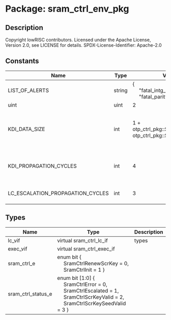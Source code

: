 # Package: sram_ctrl_env_pkg

## Description

Copyright lowRISC contributors.
 Licensed under the Apache License, Version 2.0, see LICENSE for details.
 SPDX-License-Identifier: Apache-2.0
 

## Constants

| Name                             | Type   | Value                                                                                                               | Description                                                                                                                                        |
| -------------------------------- | ------ | ------------------------------------------------------------------------------------------------------------------- | -------------------------------------------------------------------------------------------------------------------------------------------------- |
| LIST_OF_ALERTS                   | string | {<br><span style="padding-left:20px"> "fatal_intg_error",<br><span style="padding-left:20px"> "fatal_parity_error"} | parameters                                                                                                                                         |
| uint                             | uint   | 2                                                                                                                   |                                                                                                                                                    |
| KDI_DATA_SIZE                    | int    | 1 + otp_ctrl_pkg::SramKeyWidth + otp_ctrl_pkg::SramNonceWidth                                                       | Number of bits in the otp_ctrl_pkg::sram_otp_key_rsp_t struct: 1 bit for valid, SramKeyWidth bits for the key, SramNonceWidth bits for the nonce.  |
| KDI_PROPAGATION_CYCLES           | int    | 4                                                                                                                   | after a kDI transaction is copmleted, it needs 4 cycles in the SRAM clock domain to be properly synchronized and propagated through the DUT        |
| LC_ESCALATION_PROPAGATION_CYCLES | int    | 3                                                                                                                   | a LC escalation request needs 3 cycles to be fully propagated through the DUT                                                                      |
## Types

| Name               | Type                                                                                                                                                                                                                                                                                                    | Description |
| ------------------ | ------------------------------------------------------------------------------------------------------------------------------------------------------------------------------------------------------------------------------------------------------------------------------------------------------- | ----------- |
| lc_vif             | virtual sram_ctrl_lc_if                                                                                                                                                                                                                                                                                 | types       |
| exec_vif           | virtual sram_ctrl_exec_if                                                                                                                                                                                                                                                                               |             |
| sram_ctrl_e        | enum bit {<br><span style="padding-left:20px">     SramCtrlRenewScrKey = 0,<br><span style="padding-left:20px">     SramCtrlInit        = 1   }                                                                                                                                                         |             |
| sram_ctrl_status_e | enum bit [1:0] {<br><span style="padding-left:20px">     SramCtrlError           = 0,<br><span style="padding-left:20px">     SramCtrlEscalated       = 1,<br><span style="padding-left:20px">     SramCtrlScrKeyValid     = 2,<br><span style="padding-left:20px">     SramCtrlScrKeySeedValid = 3   } |             |
